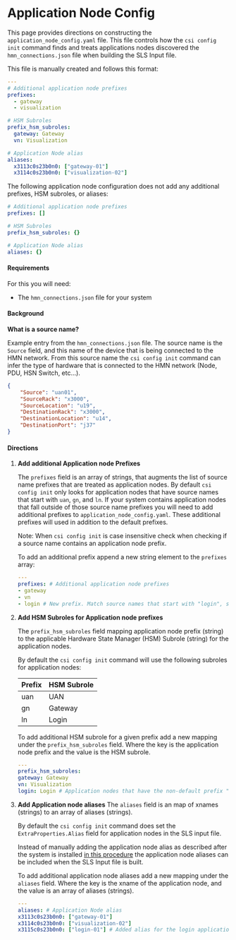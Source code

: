 # Application Node Config

This page provides directions on constructing the `application_node_config.yaml` file. This file controls how the `csi config init` command finds and treats applications nodes discovered the `hmn_connections.json` file when building the SLS Input file. 

This file is manually created and follows this format:
```yaml
---
# Additional application node prefixes
prefixes:
  - gateway
  - visualization

# HSM Subroles
prefix_hsm_subroles:
  gateway: Gateway
  vn: Visualization

# Application Node alias
aliases:  
  x3113c0s23b0n0: ["gateway-01"]
  x3114c0s23b0n0: ["visualization-02"]
```

The following application node configuration does not add any additional prefixes, HSM subroles, or aliases: 
```yaml
# Additional application node prefixes
prefixes: [] 

# HSM Subroles
prefix_hsm_subroles: {}

# Application Node alias
aliases: {}  
```

#### Requirements
For this you will need:
- The `hmn_connections.json` file for your system

#### Background
__What is a source name?__

Example entry from the `hmn_connections.json` file. The source name is the `Source` field, and this name of the device that is being connected to the HMN network. From this source name the `csi config init` command can infer the type of hardware that is connected to the HMN network (Node, PDU, HSN Switch, etc...).
```json
{
    "Source": "uan01",
    "SourceRack": "x3000",
    "SourceLocation": "u19",
    "DestinationRack": "x3000",
    "DestinationLocation": "u14",
    "DestinationPort": "j37"
}
```

#### Directions
1. __Add additional Application node Prefixes__

    The `prefixes` field is an array of strings, that augments the list of source name prefixes that are treated as application nodes. By default `csi config init` only looks for application nodes that have source names that start with `uan`, `gn`, and `ln`. If your system contains application nodes that fall outside of those source name prefixes you will need to add additional prefixes to `application_node_config.yaml`. These additional prefixes will used in addition to the default prefixes. 

    Note: When `csi config init` is case insensitive check when checking if a source name contains an application node prefix. 

    To add an additional prefix append a new string element to the `prefixes` array:
    ```yaml
    ---
    prefixes: # Additional application node prefixes
    - gateway
    - vn
    - login # New prefix. Match source names that start with "login", such as login01 
    ```

2. __Add HSM Subroles for Application node prefixes__

    The `prefix_hsm_subroles` field mapping application node prefix (string) to the applicable Hardware State Manager (HSM) Subrole (string) for the application nodes.

    By default the `csi config init` command will use the following subroles for application nodes:

     Prefix | HSM Subrole 
     ------ | ----------- 
     uan    | UAN         
     gn     | Gateway     
     ln     | Login       

    To add additional HSM subrole for a given prefix add a new mapping under the `prefix_hsm_subroles` field. Where the key is the application node prefix and the value is the HSM subrole.
    ```yaml
    ---
    prefix_hsm_subroles:
    gateway: Gateway
    vn: Visualization
    login: Login # Application nodes that have the non-default prefix "login" are assigned the HSM subrole "Login"
    ```

3. __Add Application node aliases__
    The `aliases` field is an map of xnames (strings) to an array of aliases (strings).

    By default the `csi config init` command does set the `ExtraProperties.Alias` field for application nodes in the SLS input file. 

    Instead of manually adding the application node alias as described after the system is installed [in this procedure](306-SLS-ADD-UAN-ALIAS.md) the application node aliases can be included when the SLS Input file is built.

    To add additional application node aliases add a new mapping under the `aliases` field. Where the key is the xname of the application node, and the value is an array of aliases (strings).
    ```yaml
    ---
    aliases: # Application Node alias 
    x3113c0s23b0n0: ["gateway-01"]
    x3114c0s23b0n0: ["visualization-02"]
    x3115c0s23b0n0: ["login-01"] # Added alias for the login application node with the xname x3115c0s23b0n0
    ```
